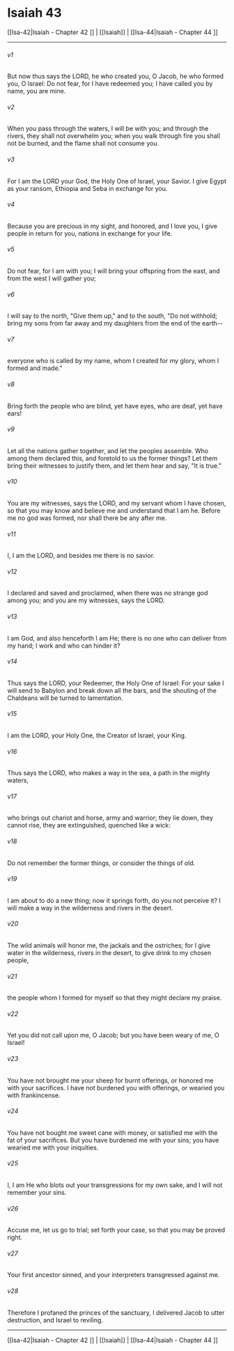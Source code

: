 # Isaiah 43

[[Isa-42|Isaiah - Chapter 42 ]] | [[Isaiah]] | [[Isa-44|Isaiah - Chapter 44 ]]
***

###### v1
But now thus says the LORD, he who created you, O Jacob, he who formed you, O Israel: Do not fear, for I have redeemed you; I have called you by name, you are mine.
###### v2
When you pass through the waters, I will be with you; and through the rivers, they shall not overwhelm you; when you walk through fire you shall not be burned, and the flame shall not consume you.
###### v3
For I am the LORD your God, the Holy One of Israel, your Savior. I give Egypt as your ransom, Ethiopia and Seba in exchange for you.
###### v4
Because you are precious in my sight, and honored, and I love you, I give people in return for you, nations in exchange for your life.
###### v5
Do not fear, for I am with you; I will bring your offspring from the east, and from the west I will gather you;
###### v6
I will say to the north, "Give them up," and to the south, "Do not withhold; bring my sons from far away and my daughters from the end of the earth--
###### v7
everyone who is called by my name, whom I created for my glory, whom I formed and made."
###### v8
Bring forth the people who are blind, yet have eyes, who are deaf, yet have ears!
###### v9
Let all the nations gather together, and let the peoples assemble. Who among them declared this, and foretold to us the former things? Let them bring their witnesses to justify them, and let them hear and say, "It is true."
###### v10
You are my witnesses, says the LORD, and my servant whom I have chosen, so that you may know and believe me and understand that I am he. Before me no god was formed, nor shall there be any after me.
###### v11
I, I am the LORD, and besides me there is no savior.
###### v12
I declared and saved and proclaimed, when there was no strange god among you; and you are my witnesses, says the LORD.
###### v13
I am God, and also henceforth I am He; there is no one who can deliver from my hand; I work and who can hinder it?
###### v14
Thus says the LORD, your Redeemer, the Holy One of Israel: For your sake I will send to Babylon and break down all the bars, and the shouting of the Chaldeans will be turned to lamentation.
###### v15
I am the LORD, your Holy One, the Creator of Israel, your King.
###### v16
Thus says the LORD, who makes a way in the sea, a path in the mighty waters,
###### v17
who brings out chariot and horse, army and warrior; they lie down, they cannot rise, they are extinguished, quenched like a wick:
###### v18
Do not remember the former things, or consider the things of old.
###### v19
I am about to do a new thing; now it springs forth, do you not perceive it? I will make a way in the wilderness and rivers in the desert.
###### v20
The wild animals will honor me, the jackals and the ostriches; for I give water in the wilderness, rivers in the desert, to give drink to my chosen people,
###### v21
the people whom I formed for myself so that they might declare my praise.
###### v22
Yet you did not call upon me, O Jacob; but you have been weary of me, O Israel!
###### v23
You have not brought me your sheep for burnt offerings, or honored me with your sacrifices. I have not burdened you with offerings, or wearied you with frankincense.
###### v24
You have not bought me sweet cane with money, or satisfied me with the fat of your sacrifices. But you have burdened me with your sins; you have wearied me with your iniquities.
###### v25
I, I am He who blots out your transgressions for my own sake, and I will not remember your sins.
###### v26
Accuse me, let us go to trial; set forth your case, so that you may be proved right.
###### v27
Your first ancestor sinned, and your interpreters transgressed against me.
###### v28
Therefore I profaned the princes of the sanctuary, I delivered Jacob to utter destruction, and Israel to reviling.

***

[[Isa-42|Isaiah - Chapter 42 ]] | [[Isaiah]] | [[Isa-44|Isaiah - Chapter 44 ]]
